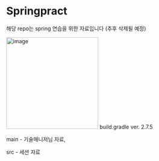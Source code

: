 # Springpract

해당 repo는 spring 연습을 위한 자료입니다
(추후 삭제될 예정) 

<img width="244" alt="image" src="https://user-images.githubusercontent.com/124007041/221676797-cd4620cf-beca-4460-87e8-cdf1db81a035.png">
build.gradle ver. 2.7.5



main - 기술매니저님 자료, 

src - 세션 자료
